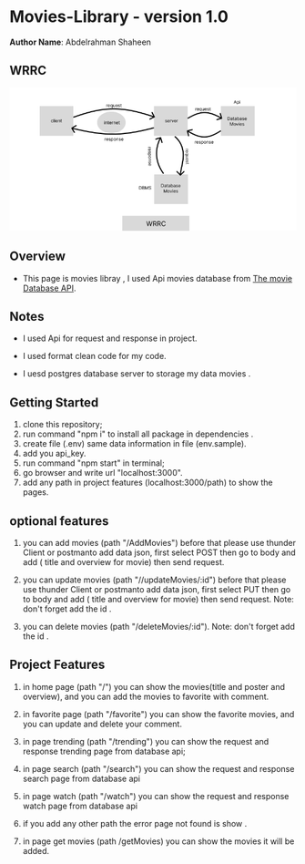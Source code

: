 # Movies-Library - version 1.0

**Author Name**: Abdelrahman Shaheen

## WRRC

!["img wrrc"](./assets/wrrc%20dbms.png)

## Overview

- This page is movies libray , I used Api movies database from [The movie Database API](https://developers.themoviedb.org/3/getting-started/introduction).

## Notes

- I used Api for request and response in project.

- I used  format clean code for my code.

- I uesd postgres database server to storage my data movies .

## Getting Started

1. clone this repository;
2. run command "npm i" to install all package in dependencies .
3. create file (.env) same data information in file (env.sample).
4. add you api_key.
5. run command "npm start" in terminal;
6. go browser and write url "localhost:3000".
7. add any path in project features (localhost:3000/path) to show the pages.

## optional features

1. you can add movies (path "/AddMovies") before that please use thunder Client or postmanto add data json, first select POST then go to body and add ( title and overview for movie) then send request.

2. you can update movies (path "//updateMovies/:id") before that please use thunder Client or postmanto add data json, first select PUT then go to body and add ( title and overview for movie) then send request.
Note: don't forget add the id .

3. you can delete movies (path "/deleteMovies/:id").
Note: don't forget add the id .

## Project Features

1. in home page (path "/") you can show the movies(title and poster and overview),
 and you can add the movies to favorite with comment.

2. in favorite page (path "/favorite") you can show the favorite movies,
 and you can update and delete your comment.

3. in page trending (path "/trending") you can show the request and response  trending page from database api;

4. in page search (path "/search") you can show the request and response  search page from database api

5. in page watch (path "/watch") you can show the request and response watch page from database api

6. if you add any other path the error page not found is show .

7. in page get movies (path /getMovies) you can show the movies it will be added.
